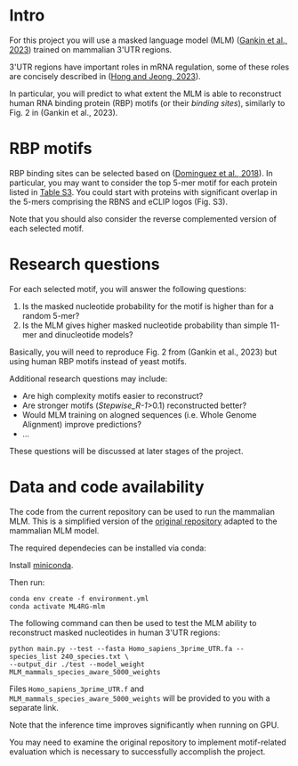 # Intro

For this project you will use a masked language model (MLM) ([Gankin et al., 2023](https://www.biorxiv.org/content/10.1101/2023.01.26.525670v1)) trained on mammalian 3'UTR regions.

3'UTR regions have important roles in mRNA regulation, some of these roles are concisely described in ([Hong and Jeong, 2023](https://www.ncbi.nlm.nih.gov/pmc/articles/PMC9880603/)).

In particular, you will predict to what extent the MLM is able to reconstruct human RNA binding protein (RBP) motifs (or their *binding sites*), similarly to Fig. 2 in  (Gankin et al., 2023). 

# RBP motifs

RBP binding sites can be selected based on ([Dominguez et al., 2018](https://www.sciencedirect.com/science/article/pii/S1097276518303514?ref=cra_js_challenge&fr=RR-1)). In particular, you may want to consider the top 5-mer motif for each protein listed in [Table S3](https://ars.els-cdn.com/content/image/1-s2.0-S1097276518303514-mmc4.xlsx). You could start with proteins with significant overlap in the 5-mers comprising the RBNS and eCLIP logos (Fig. S3).

Note that you should also consider the reverse complemented version of each selected motif.

# Research questions

For each selected motif, you will answer the following questions:

1.  Is the masked nucleotide probability for the motif is higher than for a random 5-mer?
2.  Is the MLM gives higher masked nucleotide probability than simple 11-mer and dinucleotide models?

Basically, you will need to reproduce Fig. 2 from (Gankin et al., 2023) but using human RBP motifs instead of yeast motifs.

Additional research questions may include:

* Are high complexity motifs easier to reconstruct?
* Are stronger motifs (*Stepwise_R-1*>0.1) reconstructed better?
* Would MLM training on alogned sequences (i.e. Whole Genome Alignment) improve predictions?
* ...

These questions will be discussed at later stages of the project.

# Data and code availability

The code from the current repository can be used to run the mammalian MLM. This is a simplified version of the [original repository](https://github.com/DennisGankin/species-aware-DNA-LM) adapted to the mammalian MLM model.

The required dependecies can be installed via conda:

Install  [miniconda](https://docs.conda.io/projects/conda/en/latest/user-guide/install/index.html).

Then run:

```
conda env create -f environment.yml
conda activate ML4RG-mlm
```

The following command can then be used to test the MLM ability to reconstruct masked nucleotides in human 3'UTR regions:

```
python main.py --test --fasta Homo_sapiens_3prime_UTR.fa --species_list 240_species.txt \
--output_dir ./test --model_weight MLM_mammals_species_aware_5000_weights
```

Files `Homo_sapiens_3prime_UTR.f` and `MLM_mammals_species_aware_5000_weights` will be provided to you with a separate link.

Note that the inference time improves significantly when running on GPU.

You may need to examine the original repository to implement motif-related evaluation which is necessary to successfully accomplish the project.




